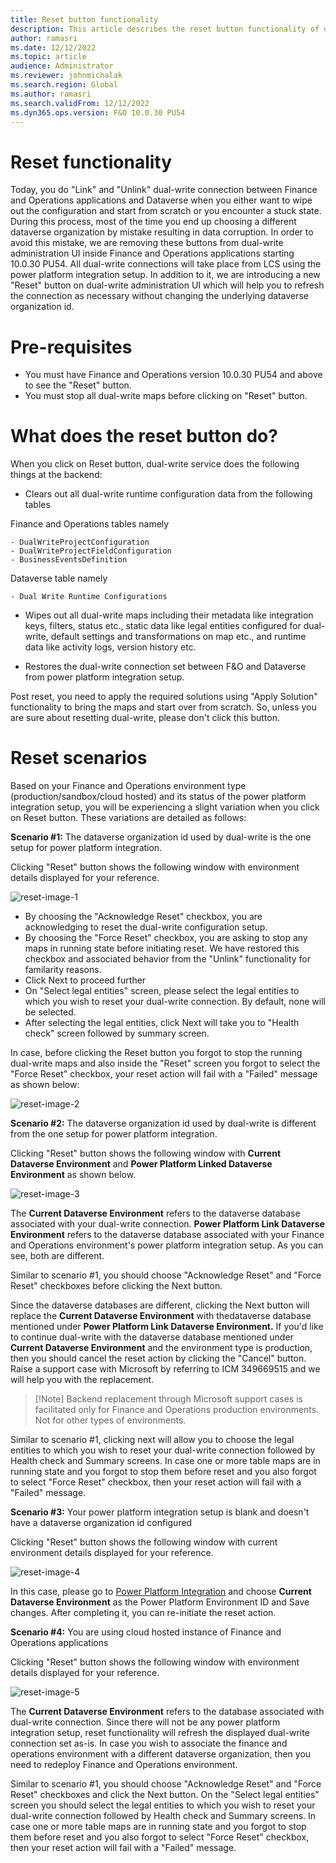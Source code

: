 ```yaml
---
title: Reset button functionality
description: This article describes the reset button functionality of dual-write
author: ramasri
ms.date: 12/12/2022
ms.topic: article
audience: Administrator
ms.reviewer: johnmichalak
ms.search.region: Global
ms.author: ramasri
ms.search.validFrom: 12/12/2022
ms.dyn365.ops.version: F&O 10.0.30 PU54
---
```



# Reset functionality

Today, you do "Link" and "Unlink" dual-write connection between Finance and Operations applications and Dataverse when you either want to wipe out the configuration and start from scratch or you encounter a stuck state. During this process, most of the time you end up choosing a different dataverse organization by mistake resulting in data corruption. In order to avoid this mistake, we are removing these buttons from dual-write administration UI inside Finance and Operations applications starting 10.0.30 PU54. All dual-write connections will take place from LCS using the power platform integration setup. In addition to it, we are introducing a new "Reset" button on dual-write administration UI which will help you to refresh the connection as necessary without changing the underlying dataverse organization id.

# Pre-requisites

- You must have Finance and Operations version 10.0.30 PU54 and above to see the "Reset" button.
- You must stop all dual-write maps before clicking on "Reset" button.

# What does the reset button do? 

When you click on Reset button, dual-write service does the following things at the backend:

- Clears out all dual-write runtime configuration data from the following tables

Finance and Operations tables namely

    - DualWriteProjectConfiguration
    - DualWriteProjectFieldConfiguration
    - BusinessEventsDefinition

Dataverse table namely

    - Dual Write Runtime Configurations

- Wipes out all dual-write maps including their metadata like integration keys, filters, status etc., static data like legal entities configured for dual-write, default settings and transformations on map etc., and runtime data like activity logs, version history etc.

- Restores the dual-write connection set between F&O and Dataverse from power platform integration setup.

Post reset, you need to apply the required solutions using "Apply Solution" functionality to bring the maps and start over from scratch. So, unless you are sure about resetting dual-write, please don't click this button.

# Reset scenarios

Based on your Finance and Operations environment type (production/sandbox/cloud hosted) and its status of the power platform integration setup, you will be experiencing a slight variation when you click on Reset button. These variations are detailed as follows:

**Scenario #1:** The dataverse organization id used by dual-write is the one setup for power platform integration.

Clicking "Reset" button shows the following window with environment details displayed for your reference.

![reset-image-1](reset-image-1.png)

- By choosing the "Acknowledge Reset" checkbox, you are acknowledging to reset the dual-write configuration setup.
- By choosing the "Force Reset" checkbox, you are asking to stop any maps in running state before initiating reset. We have restored this checkbox and associated behavior from the "Unlink" functionality for familarity reasons.
- Click Next to proceed further
- On "Select legal entities" screen, please select the legal entities to which you wish to reset your dual-write connection. By default, none will be selected.
- After selecting the legal entities, click Next will take you to "Health check" screen followed by summary screen.

In case, before clicking the Reset button you forgot to stop the running dual-write maps and also inside the "Reset" screen you forgot to select the "Force Reset" checkbox, your reset action will fail with a "Failed" message as shown below:

![reset-image-2](reset-image-2.png)

**Scenario #2:** The dataverse organization id used by dual-write is different from the one setup for power platform integration.

Clicking "Reset" button shows the following window with **Current Dataverse Environment** and **Power Platform Linked Dataverse Environment** as shown below.

![reset-image-3](reset-image-3.png)

The **Current Dataverse Environment** refers to the dataverse database associated with your dual-write connection. **Power Platform Link Dataverse Environment** refers to the dataverse database associated with your Finance and Operations environment's power platform integration setup. As you can see, both are different.

Similar to scenario #1, you should choose "Acknowledge Reset" and "Force Reset" checkboxes before clicking the Next button.

Since the dataverse databases are different, clicking the Next button will replace the **Current Dataverse Environment** with thedataverse database mentioned under **Power Platform Link Dataverse Environment.** If you'd like to continue dual-write with the dataverse database mentioned under **Current Dataverse Environment** and the environment type is production, then you should cancel the reset action by clicking the "Cancel" button. Raise a support case with Microsoft by referring to ICM 349669515 and we will help you with the replacement.

> [!Note] Backend replacement through Microsoft support cases is facilitated only for Finance and Operations production environments. Not for other types of environments.

Similar to scenario #1, clicking next will allow you to choose the legal entities to which you wish to reset your dual-write connection followed by Health check and Summary screens. In case one or more table maps are in running state and you forgot to stop them before reset and you also forgot to select "Force Reset" checkbox, then your reset action will fail with a "Failed" message.

**Scenario #3:** Your power platform integration setup is blank and doesn't have a dataverse organization id configured

Clicking "Reset" button shows the following window with current environment details displayed for your reference.

![reset-image-4](reset-image-4.png)

In this case, please go to [Power Platform Integration](https://nam06.safelinks.protection.outlook.com/?url=https%3A%2F%2Flearn.microsoft.com%2Fen-us%2Fdynamics365%2Ffin-ops-core%2Fdev-itpro%2Fpower-platform%2Fenable-power-platform-integration%23connect-to-existing-dataverse&data=05%7C01%7Cramasri%40microsoft.com%7C2f8fe7106138411f6c0408daa369b317%7C72f988bf86f141af91ab2d7cd011db47%7C1%7C0%7C638001971624185428%7CUnknown%7CTWFpbGZsb3d8eyJWIjoiMC4wLjAwMDAiLCJQIjoiV2luMzIiLCJBTiI6Ik1haWwiLCJXVCI6Mn0%3D%7C3000%7C%7C%7C&sdata=8xwIg39VdzXXtcBzETMbH1%2F%2BzCBIkSUVyomsPLRbHtE%3D&reserved=0) and choose **Current Dataverse Environment** as the Power Platform Environment ID and Save changes. After completing it, you can re-initiate the reset action.

**Scenario #4:** You are using cloud hosted instance of Finance and Operations applications

Clicking "Reset" button shows the following window with environment details displayed for your reference.

![reset-image-5](reset-image-5.png)

The **Current Dataverse Environment** refers to the database associated with dual-write connection. Since there will not be any power platform integration setup, reset functionality will refresh the displayed dual-write connection set as-is. In case you wish to associate the finance and operations environment with a different dataverse organization, then you need to redeploy Finance and Operations environment.

Similar to scenario #1, you should choose "Acknowledge Reset" and "Force Reset" checkboxes and click the Next button. On the "Select legal entities" screen you should select the legal entities to which you wish to reset your dual-write connection followed by Health check and Summary screens. In case one or more table maps are in running state and you forgot to stop them before reset and you also forgot to select "Force Reset" checkbox, then your reset action will fail with a "Failed" message.
